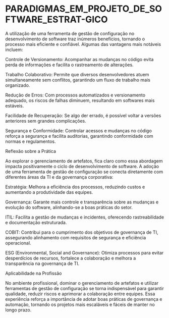 # PARADIGMAS_EM_PROJETO_DE_SOFTWARE_ESTRAT-GICO

A utilização de uma ferramenta de gestão de configuração no desenvolvimento de software traz inúmeros benefícios, tornando o processo mais eficiente e confiável. Algumas das vantagens mais notáveis incluem:

Controle de Versionamento: Acompanhar as mudanças no código evita perda de informações e facilita o rastreamento de alterações.

Trabalho Colaborativo: Permite que diversos desenvolvedores atuem simultaneamente sem conflitos, garantindo um fluxo de trabalho mais organizado.

Redução de Erros: Com processos automatizados e versionamento adequado, os riscos de falhas diminuem, resultando em softwares mais estáveis.

Facilidade de Recuperação: Se algo der errado, é possível voltar a versões anteriores sem grandes complicações.

Segurança e Conformidade: Controlar acessos e mudanças no código reforça a segurança e facilita auditorias, garantindo conformidade com normas e regulamentos.

Reflexão sobre a Prática

Ao explorar o gerenciamento de artefatos, fica claro como essa abordagem impacta positivamente o ciclo de desenvolvimento de software. A adoção de uma ferramenta de gestão de configuração se conecta diretamente com diferentes áreas da TI e da governança corporativa:

Estratégia: Melhora a eficiência dos processos, reduzindo custos e aumentando a produtividade das equipes.

Governança: Garante mais controle e transparência sobre as mudanças e evolução do software, alinhando-se a boas práticas do setor.

ITIL: Facilita a gestão de mudanças e incidentes, oferecendo rastreabilidade e documentação estruturada.

COBIT: Contribui para o cumprimento dos objetivos de governança de TI, assegurando alinhamento com requisitos de segurança e eficiência operacional.

ESG (Environmental, Social and Governance): Otimiza processos para evitar desperdícios de recursos, fortalece a colaboração e melhora a transparência na governança de TI.

Aplicabilidade na Profissão

No ambiente profissional, dominar o gerenciamento de artefatos e utilizar ferramentas de gestão de configuração se torna indispensável para garantir qualidade, reduzir riscos e aprimorar a colaboração entre equipes. Essa experiência reforça a importância de adotar boas práticas de governança e automação, tornando os projetos mais escaláveis e fáceis de manter no longo prazo.
